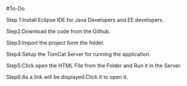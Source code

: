 #To-Do

Step 1:Install Eclipse IDE for Java Developers and EE developers.

Step2:Download the code from the Github.

Step3:Import the project form the folder.

Step4:Setup the TomCat Server for running the application.

Step5:Click open the HTML File from the Folder and Run it in the Server.

Step6:As a link will be displayed.Click it to open it.
